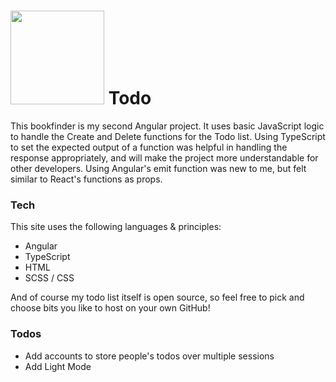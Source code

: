 # <img src="https://joe-todo.web.app/assets/todo.svg" width="150"/> Todo
This bookfinder is my second Angular project. It uses basic JavaScript logic to handle the Create and Delete functions for the Todo list.
Using TypeScript to set the expected output of a function was helpful in handling the response appropriately, and will make the project more understandable for other developers.
Using Angular's emit function was new to me, but felt similar to React's functions as props.

### Tech

This site uses the following languages & principles:

  - Angular
  - TypeScript
  - HTML
  - SCSS / CSS

And of course my todo list itself is open source, so feel free to pick and choose bits you like to host on your own GitHub!

### Todos

 - Add accounts to store people's todos over multiple sessions
 - Add Light Mode
